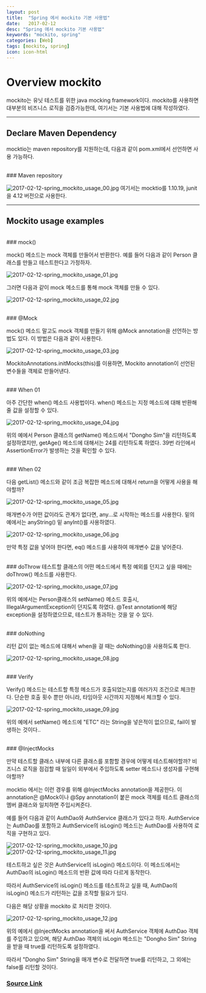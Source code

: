 ```yaml
---
layout: post
title:  "Spring 에서 mockito 기본 사용법"
date:   2017-02-12
desc: "Spring 에서 mockito 기본 사용법"
keywords: "mockito, spring"
categories: [Web]
tags: [mockito, spring]
icon: icon-html
---
```


# Overview mockito
 mockito는 유닛 테스트를 위한 java mocking framework이다.
 mockito를 사용하면 대부분의 비즈니스 로직을 검증가능한데, 여기서는 기본 사용법에 대해 작성하였다.

---

## Declare Maven Dependency
 mocktio는 maven repository를 지원하는데, 다음과 같이 pom.xml에서 선언하면 사용 가능하다.

<br>
### Maven repository

![2017-02-12-spring_mockito_usage_00.jpg](/static/assets/img/blog/web/2017-02-12-spring_mockito_usage/2017-02-12-spring_mockito_usage_00.jpg)
여기서는 mocktio를 1.10.19, junit을 4.12 버전으로 사용한다.

---

## Mockito usage examples

<br>
### mock()

 mock() 메소드는 mock 객체를 만들어서 반환한다.
예를 들어 다음과 같이 Person 클래스를 만들고 테스트한다고 가정하자.

![2017-02-12-spring_mockito_usage_01.jpg](/static/assets/img/blog/web/2017-02-12-spring_mockito_usage/2017-02-12-spring_mockito_usage_01.jpg)

그러면 다음과 같이 mock 메소드를 통해 mock 객체를 만들 수 있다.

![2017-02-12-spring_mockito_usage_02.jpg](/static/assets/img/blog/web/2017-02-12-spring_mockito_usage/2017-02-12-spring_mockito_usage_02.jpg)

<br>
### @Mock

 mock() 메소드 말고도 mock 객체를 만들기 위해 @Mock annotation을 선언하는 방법도 있다.
이 방법은 다음과 같이 사용한다.

![2017-02-12-spring_mockito_usage_03.jpg](/static/assets/img/blog/web/2017-02-12-spring_mockito_usage/2017-02-12-spring_mockito_usage_03.jpg)

MockitoAnnotations.initMocks(this)를 이용하면, Mockito annotation이 선언된 변수들을
객체로 만들어낸다.

<br>
### When 01

 아주 간단한 when() 메소드 사용법이다.
when() 메소드는 지정 메소드에 대해 반환해줄 값을 설정할 수 있다.

![2017-02-12-spring_mockito_usage_04.jpg](/static/assets/img/blog/web/2017-02-12-spring_mockito_usage/2017-02-12-spring_mockito_usage_04.jpg)

 위의 예에서 Person 클래스의 getName() 메소드에서 "Dongho Sim"을 리턴하도록 설정하였지만,
getAge() 메소드에 대해서는 24를 리턴하도록 하였다. 39번 라인에서 AssertionError가 발생하는 것을 확인할 수 있다.

<br>
### When 02

 다음 getList() 메소드와 같이 조금 복잡한 메소드에 대해서 return을 어떻게 사용을 해야할까?

![2017-02-12-spring_mockito_usage_05.jpg](/static/assets/img/blog/web/2017-02-12-spring_mockito_usage/2017-02-12-spring_mockito_usage_05.jpg)

 매개변수가 어떤 값이라도 관계가 없다면, any...로 시작하는 메소드를 사용한다.
밑의 예에서는 anyString() 밑 anyInt()를 사용하였다.

![2017-02-12-spring_mockito_usage_06.jpg](/static/assets/img/blog/web/2017-02-12-spring_mockito_usage/2017-02-12-spring_mockito_usage_06.jpg)

 만약 특정 값을 넣어야 한다면, eq() 메소드를 사용하여 매개변수 값을 넣어준다.

<br>
### doThrow
 테스트할 클래스의 어떤 메소드에서 특정 예외를 던지고 싶을 때에는 doThrow() 메소드를 사용한다.

![2017-02-12-spring_mockito_usage_07.jpg](/static/assets/img/blog/web/2017-02-12-spring_mockito_usage/2017-02-12-spring_mockito_usage_07.jpg)

 위의 예에서는 Person클래스의 setName() 메소드 호출시,  IllegalArgumentException이 던지도록 하였다.
@Test annotation에 해당 exception을 설정하였으므로, 테스트가 통과하는 것을 알 수 있다.

<br>
### doNothing

 리턴 값이 없는 메소드에 대해서 when을 걸 때는 doNothing()을 사용하도록 한다.

![2017-02-12-spring_mockito_usage_08.jpg](/static/assets/img/blog/web/2017-02-12-spring_mockito_usage/2017-02-12-spring_mockito_usage_08.jpg)


<br>
### Verify

 Verify() 메소드는 테스트할 특정 메소드가 호출되었는지를 여러가지 조건으로 체크한다.
단순한 호출 횟수 뿐만 아니라, 타임아웃 시간까지 지정해서 체크할 수 있다.

![2017-02-12-spring_mockito_usage_09.jpg](/static/assets/img/blog/web/2017-02-12-spring_mockito_usage/2017-02-12-spring_mockito_usage_09.jpg)

 위의 예에서 setName() 메소드에 "ETC" 라는 String을 넣은적이 없으므로, fail이 발생하는 것이다..

<br>
### @InjectMocks

 만약 테스트할 클래스 내부에 다른 클래스를 포함할 경우에 어떻게 테스트해야할까?
비즈니스 로직을 점검할 때 일일이 외부에서 주입하도록 setter 메소드나 생성자를 구현해야할까?

 mocktio 에서는 이런 경우를 위해 @InjectMocks annotation을 제공한다.
이 annotation은 @Mock이나 @Spy annotation이 붙은 mock 객체를 테스트 클래스의 멤버 클래스와 일치하면
주입시켜준다.

 예를 들어 다음과 같이 AuthDao와 AuthService 클래스가 있다고 하자.
AuthService는 AuthDao를 포함하고 AuthService의 isLogin() 메소드는 AuthDao를 사용하여 로직을 구현하고 있다.

![2017-02-12-spring_mockito_usage_10.jpg](/static/assets/img/blog/web/2017-02-12-spring_mockito_usage/2017-02-12-spring_mockito_usage_10.jpg)
![2017-02-12-spring_mockito_usage_11.jpg](/static/assets/img/blog/web/2017-02-12-spring_mockito_usage/2017-02-12-spring_mockito_usage_11.jpg)

 테스트하고 싶은 것은 AuthService의 isLogin() 메소드이다.
이 메소드에서는 AuthDao의 isLogin() 메소드의 반환 값에 따라 다르게 동작한다.

따라서 AuthService의 isLogin() 메소드를 테스트하고 싶을 때, AuthDao의 isLogin() 메소드가 리턴하는
값을 조작할 필요가 있다.

 다음은 해당 상황을 mockito 로 처리한 것이다.

![2017-02-12-spring_mockito_usage_12.jpg](/static/assets/img/blog/web/2017-02-12-spring_mockito_usage/2017-02-12-spring_mockito_usage_12.jpg)

 위의 예에서 @InjectMocks annotation을 써서 AuthService 객체에 AuthDao 객체를 주입하고 있으며,
해당 AuthDao 객체의 isLogin 메소드는 "Dongho Sim" String을 받을 때 true를 리턴하도록 설정하였다.

 따라서 "Dongho Sim" String을 매개 변수로 전달하면 true를 리턴하고, 그 외에는 false를 리턴할 것이다.

### [Source Link][src_url]

[src_url]: https://github.com/dhsim86/tobys_spring_study/commit/fbb6f68d9bf9904bc10f76322ca3611b6e6822d8
